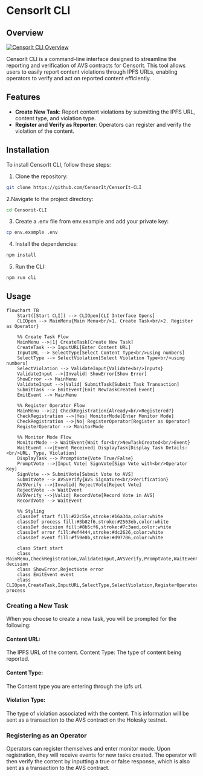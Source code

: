 # CensorIt CLI

## Overview

[![CensorIt CLI Overview](https://img.youtube.com/vi/JOLcf0E1xu0/0.jpg)](https://www.youtube.com/watch?v=JOLcf0E1xu0)  

CensorIt CLI is a command-line interface designed to streamline the reporting and verification of AVS contracts for CensorIt. This tool allows users to easily report content violations through IPFS URLs, enabling operators to verify and act on reported content efficiently.

## Features

- **Create New Task**: Report content violations by submitting the IPFS URL, content type, and violation type.
- **Register and Verify as Reporter**: Operators can register and verify the violation of the content.

## Installation

To install CensorIt CLI, follow these steps:

1. Clone the repository:

```bash
git clone https://github.com/CensorIt/CensorIt-CLI
```

2.Navigate to the project directory:
```bash
cd Censorit-CLI
```

3. Create a .env file from env.example and add your private key:
```bash
cp env.example .env
```

4. Install the dependencies:
```bash 
npm install
```

5. Run the CLI:
```bash 
npm run cli
```

## Usage

```mermaid
flowchart TB
    Start([Start CLI]) --> CLIOpen[CLI Interface Opens]
    CLIOpen --> MainMenu{Main Menu<br/>1. Create Task<br/>2. Register as Operator}

    %% Create Task Flow
    MainMenu -->|1| CreateTask[Create New Task]
    CreateTask --> InputURL[Enter Content URL]
    InputURL --> SelectType[Select Content Type<br/>using numbers]
    SelectType --> SelectViolation[Select Violation Type<br/>using numbers]
    SelectViolation --> ValidateInput{Validate<br/>Inputs}
    ValidateInput -->|Invalid| ShowError[Show Error]
    ShowError --> MainMenu
    ValidateInput -->|Valid| SubmitTask[Submit Task Transaction]
    SubmitTask --> EmitEvent[Emit NewTaskCreated Event]
    EmitEvent --> MainMenu

    %% Register Operator Flow
    MainMenu -->|2| CheckRegistration{Already<br/>Registered?}
    CheckRegistration -->|Yes| MonitorMode[Enter Monitor Mode]
    CheckRegistration -->|No| RegisterOperator[Register as Operator]
    RegisterOperator --> MonitorMode

    %% Monitor Mode Flow
    MonitorMode --> WaitEvent{Wait for<br/>NewTaskCreated<br/>Event}
    WaitEvent -->|Event Received| DisplayTask[Display Task Details:<br/>URL, Type, Violation]
    DisplayTask --> PromptVote{Vote True/False}
    PromptVote -->|Input Vote| SignVote[Sign Vote with<br/>Operator Key]
    SignVote --> SubmitVote[Submit Vote to AVS]
    SubmitVote --> AVSVerify{AVS Signature<br/>Verification}
    AVSVerify -->|Invalid| RejectVote[Reject Vote]
    RejectVote --> WaitEvent
    AVSVerify -->|Valid| RecordVote[Record Vote in AVS]
    RecordVote --> WaitEvent

    %% Styling
    classDef start fill:#22c55e,stroke:#16a34a,color:white
    classDef process fill:#3b82f6,stroke:#2563eb,color:white
    classDef decision fill:#8b5cf6,stroke:#7c3aed,color:white
    classDef error fill:#ef4444,stroke:#dc2626,color:white
    classDef event fill:#f59e0b,stroke:#d97706,color:white

    class Start start
    class MainMenu,CheckRegistration,ValidateInput,AVSVerify,PromptVote,WaitEvent decision
    class ShowError,RejectVote error
    class EmitEvent event
    class CLIOpen,CreateTask,InputURL,SelectType,SelectViolation,RegisterOperator,MonitorMode,DisplayTask,SignVote,SubmitVote,RecordVote process
```

### Creating a New Task
When you choose to create a new task, you will be prompted for the following:

#### Content URL:
The IPFS URL of the content.
Content Type: The type of content being reported.
#### Content Type:
The Content type you are entering through the ipfs url.

#### Violation Type: 
The type of violation associated with the content.
This information will be sent as a transaction to the AVS contract on the Holesky testnet.

### Registering as an Operator
Operators can register themselves and enter monitor mode. Upon registration, they will receive events for new tasks created. The operator will then verify the content by inputting a true or false response, which is also sent as a transaction to the AVS contract.